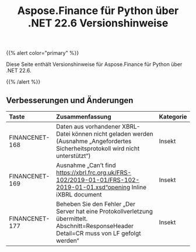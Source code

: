 ﻿---
title: Aspose.Finance für Python über .NET 22.6 Versionshinweise
type: docs
weight: 30
url: /de/python-net/aspose-finance-for-python-via-net-22-6-release-notes/
---
{{% alert color="primary" %}}

Diese Seite enthält Versionshinweise für Aspose.Finance für Python über .NET 22.6.

{{% /alert %}}

## **Verbesserungen und Änderungen**

|**Taste**|**Zusammenfassung**|**Kategorie**|
|:- |:- |:- |
|FINANCENET-168| Daten aus vorhandener XBRL-Datei können nicht geladen werden (Ausnahme „Angefordertes Sicherheitsprotokoll wird nicht unterstützt“)|Insekt|
|FINANCENET-169|Ausnahme „Can’t find https://xbrl.frc.org.uk/FRS-102/2019-01-01/FRS-102-2019-01-01.xsd“opening Inline iXBRL document|Insekt|
|FINANCENET-177| Beheben Sie den Fehler „Der Server hat eine Protokollverletzung übermittelt. Abschnitt=ResponseHeader Detail=CR muss von LF gefolgt werden“|Insekt|

